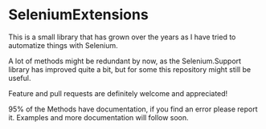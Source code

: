 # SeleniumExtensions
This is a small library that has grown over the years as I have tried to automatize things with Selenium.

A lot of methods might be redundant by now, as the Selenium.Support library has improved quite a bit, but for some this repository might still be useful. 

Feature and pull requests are definitely welcome and appreciated!

95% of the Methods have documentation, if you find an error please report it.
Examples and more documentation will follow soon.
